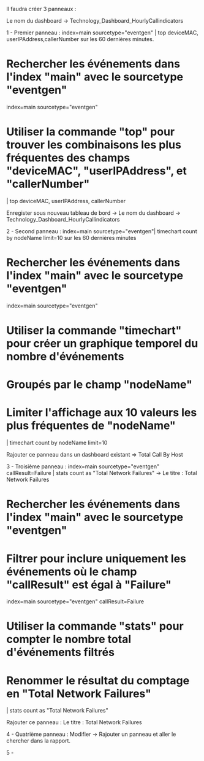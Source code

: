 Il faudra créer 3 panneaux : 

Le nom du dashboard -> Technology_Dashboard_HourlyCallindicators

1 - Premier panneau : index=main sourcetype="eventgen" | top deviceMAC, userIPAddress,callerNumber sur les 60 dernières minutes.

# Rechercher les événements dans l'index "main" avec le sourcetype "eventgen"
index=main sourcetype="eventgen"

# Utiliser la commande "top" pour trouver les combinaisons les plus fréquentes des champs "deviceMAC", "userIPAddress", et "callerNumber"
| top deviceMAC, userIPAddress, callerNumber

Enregister sous nouveau tableau de bord -> Le nom du dashboard -> Technology_Dashboard_HourlyCallindicators


2 - Second panneau : index=main sourcetype="eventgen"| timechart count by nodeName limit=10 sur les 60 dernières minutes

# Rechercher les événements dans l'index "main" avec le sourcetype "eventgen"
index=main sourcetype="eventgen"

# Utiliser la commande "timechart" pour créer un graphique temporel du nombre d'événements
# Groupés par le champ "nodeName"
# Limiter l'affichage aux 10 valeurs les plus fréquentes de "nodeName"
| timechart count by nodeName limit=10

Rajouter ce panneau dans un dashboard existant => Total Call By Host


3 - Troisième panneau : index=main sourcetype="eventgen" callResult=Failure | stats count as "Total Network Failures" -> Le titre : Total Network Failures

# Rechercher les événements dans l'index "main" avec le sourcetype "eventgen"
# Filtrer pour inclure uniquement les événements où le champ "callResult" est égal à "Failure"
index=main sourcetype="eventgen" callResult=Failure

# Utiliser la commande "stats" pour compter le nombre total d'événements filtrés
# Renommer le résultat du comptage en "Total Network Failures"
| stats count as "Total Network Failures"

Rajouter ce panneau : Le titre : Total Network Failures


4 - Quatrième panneau : Modifier -> Rajouter un panneau et aller le chercher dans la rapport.


5 - 